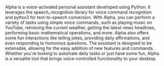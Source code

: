 Alpha is a voice-activated personal assistant developed using Python. It leverages the speech_recognition library for voice command recognition and pyttsx3 for text-to-speech conversion. With Alpha, you can perform a variety of tasks using simple voice commands, such as playing music on YouTube, retrieving the current weather, getting the latest news headlines, performing basic mathematical operations, and more. Alpha also offers some fun interactions like telling jokes, providing daily affirmations, and even responding to humorous questions. The assistant is designed to be extensible, allowing for the easy addition of new features and commands. Whether you're looking to automate daily tasks or just have some fun, Alpha is a versatile tool that brings voice-controlled functionality to your desktop.
